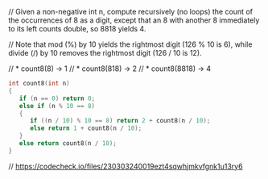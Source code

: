 // Given a non-negative int n, compute recursively (no loops) the count of the occurrences of 8 as a digit, except that an 8 with another 8 immediately to its left counts double, so 8818 yields 4.

// Note that mod (%) by 10 yields the rightmost digit (126 % 10 is 6), while divide (/) by 10 removes the rightmost digit (126 / 10 is 12).

// * count8(8) → 1
// * count8(818) → 2
// * count8(8818) → 4

```cpp
int count8(int n)
{
   if (n == 0) return 0;
   else if (n % 10 == 8)
   {
      if ((n / 10) % 10 == 8) return 2 + count8(n / 10);
      else return 1 + count8(n / 10);
   }
   else return count8(n / 10);
}
```

// https://codecheck.io/files/230303240019ezt4sqwhjmkvfgnk1u13ry6